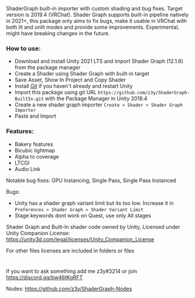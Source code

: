 ShaderGraph built-in importer with custom shading and bug fixes. Target version is 2019.4 (VRChat). Shader Graph supports built-in pipeline natively in 2021+, this package only aims to fix bugs, make it usable in VRChat with both lit and unlit modes and provide some improvements. Experimental, might have breaking changes in the future.


### How to use:
- Download and install Unity 2021 LTS and import Shader Graph (12.1.6) from the package manager
- Create a Shader using Shader Graph with built-in target
- Save Asset, Show In Project and Copy Shader
- Install [Git](https://git-scm.com/) if you haven't already and restart Unity
- Import this package using git URL `https://github.com/z3y/ShaderGraph-BuiltIn.git` with the Package Manager in Unity 2019.4
- Create a new shader graph importer `Create > Shader > Shader Graph Importer`
- Paste and Import


### Features:
- Bakery features
- Bicubic lightmap
- Alpha to coverage
- LTCGI
- Audio Link

Notable bug fixes: GPU Instancing, Single Pass, Single Pass Instanced

Bugs:
- Unity has a shader graph variant limit but its too low. Increase it in `Preferences > Shader Graph > Shader Variant Limit`
- Stage keywords dont work on Quest, use only All stages


Shader Graph and Built-In shader code owned by Unity, Licensed under Unity Companion License:
https://unity3d.com/legal/licenses/Unity_Companion_License

For other files licenses are included in folders or files

#
If you want to ask something add me z3y#3214 or join https://discord.gg/bw46tKgRFT

Nodes: https://github.com/z3y/ShaderGraph-Nodes
